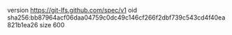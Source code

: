version https://git-lfs.github.com/spec/v1
oid sha256:bb87964acf06daa04759c0dc49c146cf266f2dbf739c543cd4f40ea821b1ea26
size 600

